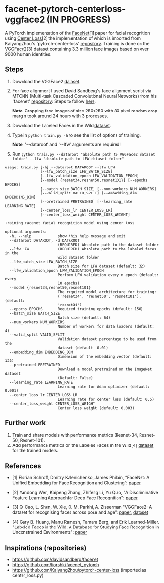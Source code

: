 # facenet-pytorch-centerloss-vggface2 (IN PROGRESS)
A PyTorch implementation  of the [FaceNet](https://arxiv.org/abs/1503.03832)[1] paper for facial recognition using [Center Loss](https://ydwen.github.io/papers/WenECCV16.pdf)[2] the implementation of which is imported from KaiyangZhou's 'pytorch-center-loss' [repository](https://github.com/KaiyangZhou/pytorch-center-loss). Training is done on the [VGGFace2](http://www.robots.ox.ac.uk/~vgg/data/vgg_face2/)[3] dataset containing 3.3 million face images based on over 9000 human identities.
&nbsp;


## Steps
1. Download the VGGFace2 [dataset](http://www.robots.ox.ac.uk/~vgg/data/vgg_face2/).
2. For face alignment I used David Sandberg's face alignment script via MTCNN (Multi-task Cascaded Convolutional Neural Networks) from his 'facenet' [repository](https://github.com/davidsandberg/facenet):
 Steps to follow [here](https://github.com/davidsandberg/facenet/wiki/Classifier-training-of-inception-resnet-v1#face-alignment).
 &nbsp;

    __Note__: Cropping face images of size 250x250 with 80 pixel random crop margin took around 24 hours with 3 processes.
3. Download the Labeled Faces in the Wild [dataset](http://vis-www.cs.umass.edu/lfw/#download).  

4.  Type in ```python train.py -h``` to see the list of options of training.
 &nbsp;

    __Note:__ '--dataroot' and '--lfw' arguments are required!

5. Run ```python train.py --dataroot "absolute path to VGGFace2 dataset folder" --lfw "absolute path to LFW dataset folder"```    
```
usage: train.py [-h] --dataroot DATAROOT --lfw LFW
                [--lfw_batch_size LFW_BATCH_SIZE]
                [--lfw_validation_epoch LFW_VALIDATION_EPOCH]
                [--model {resnet34,resnet50,resnet101}] [--epochs EPOCHS]
                [--batch_size BATCH_SIZE] [--num_workers NUM_WORKERS]
                [--valid_split VALID_SPLIT] [--embedding_dim EMBEDDING_DIM]
                [--pretrained PRETRAINED] [--learning_rate LEARNING_RATE]
                [--center_loss_lr CENTER_LOSS_LR]
                [--center_loss_weight CENTER_LOSS_WEIGHT]

Training FaceNet facial recognition model using center loss

optional arguments:
  -h, --help            show this help message and exit
  --dataroot DATAROOT, -d DATAROOT
                        (REQUIRED) Absolute path to the dataset folder
  --lfw LFW             (REQUIRED) Absolute path to the labeled faces in the
                        wild dataset folder
  --lfw_batch_size LFW_BATCH_SIZE
                        Batch size for LFW dataset (default: 32)
  --lfw_validation_epoch LFW_VALIDATION_EPOCH
                        Perform LFW validation every n epoch (default: every
                        10 epochs)
  --model {resnet34,resnet50,resnet101}
                        The required model architecture for training:
                        ('resnet34', 'resnet50', 'resnet101'), (default:
                        'resnet34')
  --epochs EPOCHS       Required training epochs (default: 150)
  --batch_size BATCH_SIZE
                        Batch size (default: 64)
  --num_workers NUM_WORKERS
                        Number of workers for data loaders (default: 4)
  --valid_split VALID_SPLIT
                        Validation dataset percentage to be used from the
                        dataset (default: 0.01)
  --embedding_dim EMBEDDING_DIM
                        Dimension of the embedding vector (default: 128)
  --pretrained PRETRAINED
                        Download a model pretrained on the ImageNet dataset
                        (Default: False)
  --learning_rate LEARNING_RATE
                        Learning rate for Adam optimizer (default: 0.001)
  --center_loss_lr CENTER_LOSS_LR
                        Learning rate for center loss (default: 0.5)
  --center_loss_weight CENTER_LOSS_WEIGHT
                        Center loss weight (default: 0.003)
```

## Further work
1. Train and share models with performance metrics (Resnet-34, Resnet-50, Resnet-101).
2. Add performance metrics on the Labeled Faces in the Wild[4] [dataset](http://vis-www.cs.umass.edu/lfw/) for the trained models.

## References
* [1] Florian Schroff, Dmitry Kalenichenko, James Philbin, “FaceNet: A Unified Embedding for Face Recognition and Clustering”:
 [paper](https://arxiv.org/abs/1503.03832)

* [2] Yandong Wen, Kaipeng Zhang, Zhifeng Li, Yu Qiao, "A Discriminative Feature Learning Approachfor Deep Face Recognition": [paper](https://ydwen.github.io/papers/WenECCV16.pdf)

* [3] Q. Cao, L. Shen, W. Xie, O. M. Parkhi, A. Zisserman
"VGGFace2: A dataset for recognising faces across pose and age":
[paper](https://arxiv.org/abs/1710.08092), [dataset](http://www.robots.ox.ac.uk/~vgg/data/vgg_face2/)

* [4] Gary B. Huang, Manu Ramesh, Tamara Berg, and Erik Learned-Miller.
"Labeled Faces in the Wild: A Database for Studying Face Recognition in Unconstrained Environments": [paper](http://vis-www.cs.umass.edu/lfw/lfw.pdf)

## Inspirations (repositories)
* https://github.com/davidsandberg/facenet
* https://github.com/liorshk/facenet_pytorch
* https://github.com/KaiyangZhou/pytorch-center-loss (imported as center_loss.py)
